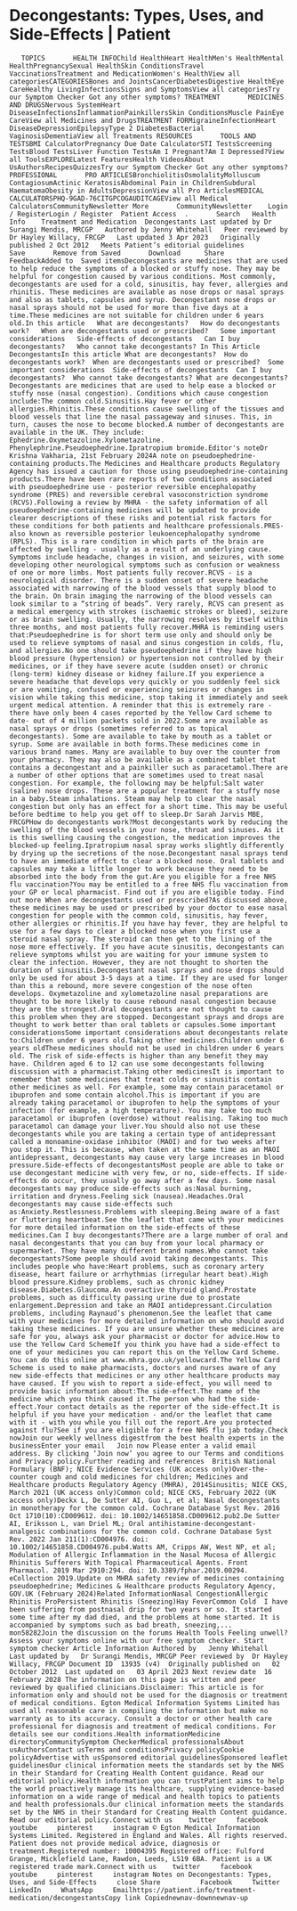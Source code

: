 # Decongestants: Types, Uses, and Side-Effects | Patient

       TOPICS       HEALTH INFOChild HealthHeart HealthMen's HealthMental HealthPregnancySexual HealthSkin ConditionsTravel VaccinationsTreatment and MedicationWomen's HealthView all categoriesCATEGORIESBones and JointsCancerDiabetesDigestive HealthEye CareHealthy LivingInfectionsSigns and SymptomsView all categoriesTry our Symptom Checker Got any other symptoms? TREATMENT       MEDICINES AND DRUGSNervous SystemHeart DiseaseInfectionsInflammationPainkillersSkin ConditionsMuscle PainEye CareView all Medicines and DrugsTREATMENT FORMigraineInfectionHeart DiseaseDepressionEpilepsyType 2 DiabetesBacterial VaginosisDementiaView all Treatments RESOURCES       TOOLS AND TESTSBMI CalculatorPregnancy Due Date CalculatorSTI TestsScreening TestsBlood TestsLiver Function TestsAm I Pregnant?Am I Depressed?View all ToolsEXPLORELatest FeaturesHealth VideosAbout UsAuthorsRecipesQuizzesTry our Symptom Checker Got any other symptoms? PROFESSIONAL       PRO ARTICLESBronchiolitisOsmolalityMolluscum ContagiosumActinic KeratosisAbdominal Pain in ChildrenSubdural HaematomaObesity in AdultsDepressionView all Pro ArticlesMEDICAL CALCULATORSPHQ-9GAD-76CITGPCOGAUDITCAGEView all Medical CalculatorsCommunityNewsletter More       CommunityNewsletter    Login / RegisterLogin / Register  Patient Access  .       Search   Health Info    Treatment and Medication  Decongestants Last updated by Dr Surangi Mendis, MRCGP   Authored by Jenny Whitehall   Peer reviewed by Dr Hayley Willacy, FRCGP   Last updated 3 Apr 2023   Originally published 2 Oct 2012   Meets Patient’s editorial guidelines            Save       Remove from Saved       Download      Share      FeedbackAdded to  Saved itemsDecongestants are medicines that are used to help reduce the symptoms of a blocked or stuffy nose. They may be helpful for congestion caused by various conditions. Most commonly, decongestants are used for a cold, sinusitis, hay fever, allergies and rhinitis. These medicines are available as nose drops or nasal sprays and also as tablets, capsules and syrup. Decongestant nose drops or nasal sprays should not be used for more than five days at a time.These medicines are not suitable for children under 6 years old.In this article   What are decongestants?   How do decongestants work?   When are decongestants used or prescribed?   Some important considerations   Side-effects of decongestants   Can I buy decongestants?   Who cannot take decongestants? In This Article     DecongestantsIn this article What are decongestants?  How do decongestants work?  When are decongestants used or prescribed?  Some important considerations  Side-effects of decongestants  Can I buy decongestants?  Who cannot take decongestants? What are decongestants?Decongestants are medicines that are used to help ease a blocked or stuffy nose (nasal congestion). Conditions which cause congestion include:The common cold.Sinusitis.Hay fever or other allergies.Rhinitis.These conditions cause swelling of the tissues and blood vessels that line the nasal passageway and sinuses. This, in turn, causes the nose to become blocked.A number of decongestants are available in the UK. They include: Ephedrine.Oxymetazoline.Xylometazoline. Phenylephrine.Pseudoephedrine.Ipratropium bromide.Editor's noteDr Krishna Vakharia, 21st February 2024A note on pseudoephedrine-containing products.The Medicines and Healthcare products Regulatory Agency has issued a caution for those using pseudoephedrine-containing products.There have been rare reports of two conditions associated with pseudoephedrine use - posterior reversible encephalopathy syndrome (PRES) and reversible cerebral vasoconstriction syndrome (RCVS).Following a review by MHRA - the safety information of all pseudoephedrine-containing medicines will be updated to provide clearer descriptions of these risks and potential risk factors for these conditions for both patients and healthcare professionals.PRES- also known as reversible posterior leukoencephalopathy syndrome (RPLS). This is a rare condition in which parts of the brain are affected by swelling - usually as a result of an underlying cause. Symptoms include headache, changes in vision, and seizures, with some developing other neurological symptoms such as confusion or weakness of one or more limbs. Most patients fully recover.RCVS - is a neurological disorder. There is a sudden onset of severe headache associated with narrowing of the blood vessels that supply blood to the brain. On brain imaging the narrowing of the blood vessels can look similar to a “string of beads”. Very rarely, RCVS can present as a medical emergency with strokes (ischaemic strokes or bleed), seizure or as brain swelling. Usually, the narrowing resolves by itself within three months, and most patients fully recover.MHRA is reminding users that:Pseudoephedrine is for short term use only and should only be used to relieve symptoms of nasal and sinus congestion in colds, flu, and allergies.No one should take pseudoephedrine if they have high blood pressure (hypertension) or hypertension not controlled by their medicines, or if they have severe acute (sudden onset) or chronic (long-term) kidney disease or kidney failure.If you experience a severe headache that develops very quickly or you suddenly feel sick or are vomiting, confused or experiencing seizures or changes in vision while taking this medicine, stop taking it immediately and seek urgent medical attention. A reminder that this is extremely rare -there have only been 4 cases reported by the Yellow Card scheme to date- out of 4 million packets sold in 2022.Some are available as nasal sprays or drops (sometimes referred to as topical decongestants). Some are available to take by mouth as a tablet or syrup. Some are available in both forms.These medicines come in various brand names. Many are available to buy over the counter from your pharmacy. They may also be available as a combined tablet that contains a decongestant and a painkiller such as paracetamol.There are a number of other options that are sometimes used to treat nasal congestion. For example, the following may be helpful:Salt water (saline) nose drops. These are a popular treatment for a stuffy nose in a baby.Steam inhalations. Steam may help to clear the nasal congestion but only has an effect for a short time. This may be useful before bedtime to help you get off to sleep.Dr Sarah Jarvis MBE, FRCGPHow do decongestants work?Most decongestants work by reducing the swelling of the blood vessels in your nose, throat and sinuses. As it is this swelling causing the congestion, the medication improves the blocked-up feeling.Ipratropium nasal spray works slightly differently by drying up the secretions of the nose.Decongestant nasal sprays tend to have an immediate effect to clear a blocked nose. Oral tablets and capsules may take a little longer to work because they need to be absorbed into the body from the gut.Are you eligible for a free NHS flu vaccination?You may be entitled to a free NHS flu vaccination from your GP or local pharmacist. Find out if you are eligible today. Find out more When are decongestants used or prescribed?As discussed above, these medicines may be used or prescribed by your doctor to ease nasal congestion for people with the common cold, sinusitis, hay fever, other allergies or rhinitis.If you have hay fever, they are helpful to use for a few days to clear a blocked nose when you first use a steroid nasal spray. The steroid can then get to the lining of the nose more effectively. If you have acute sinusitis, decongestants can relieve symptoms whilst you are waiting for your immune system to clear the infection. However, they are not thought to shorten the duration of sinusitis.Decongestant nasal sprays and nose drops should only be used for about 3-5 days at a time. If they are used for longer than this a rebound, more severe congestion of the nose often develops. Oxymetazoline and xylometazoline nasal preparations are thought to be more likely to cause rebound nasal congestion because they are the strongest.Oral decongestants are not thought to cause this problem when they are stopped. Decongestant sprays and drops are thought to work better than oral tablets or capsules.Some important considerationsSome important considerations about decongestants relate to:Children under 6 years old.Taking other medicines.Children under 6 years oldThese medicines should not be used in children under 6 years old. The risk of side-effects is higher than any benefit they may have. Children aged 6 to 12 can use some decongestants following discussion with a pharmacist.Taking other medicinesIt is important to remember that some medicines that treat colds or sinusitis contain other medicines as well. For example, some may contain paracetamol or ibuprofen and some contain alcohol.This is important if you are already taking paracetamol or ibuprofen to help the symptoms of your infection (for example, a high temperature). You may take too much paracetamol or ibuprofen (overdose) without realising. Taking too much paracetamol can damage your liver.You should also not use these decongestants while you are taking a certain type of antidepressant called a monoamine-oxidase inhibitor (MAOI) and for two weeks after you stop it. This is because, when taken at the same time as an MAOI antidepressant, decongestants may cause very large increases in blood pressure.Side-effects of decongestantsMost people are able to take or use decongestant medicine with very few, or no, side-effects. If side-effects do occur, they usually go away after a few days. Some nasal decongestants may produce side-effects such as:Nasal burning, irritation and dryness.Feeling sick (nausea).Headaches.Oral decongestants may cause side-effects such as:Anxiety.Restlessness.Problems with sleeping.Being aware of a fast or fluttering heartbeat.See the leaflet that came with your medicines for more detailed information on the side-effects of these medicines.Can I buy decongestants?There are a large number of oral and nasal decongestants that you can buy from your local pharmacy or supermarket. They have many different brand names.Who cannot take decongestants?Some people should avoid taking decongestants. This includes people who have:Heart problems, such as coronary artery disease, heart failure or arrhythmias (irregular heart beat).High blood pressure.Kidney problems, such as chronic kidney disease.Diabetes.Glaucoma.An overactive thyroid gland.Prostate problems, such as difficulty passing urine due to prostate enlargement.Depression and take an MAOI antidepressant.Circulation problems, including Raynaud’s phenomenon.See the leaflet that came with your medicines for more detailed information on who should avoid taking these medicines. If you are unsure whether these medicines are safe for you, always ask your pharmacist or doctor for advice.How to use the Yellow Card SchemeIf you think you have had a side-effect to one of your medicines you can report this on the Yellow Card Scheme. You can do this online at www.mhra.gov.uk/yellowcard.The Yellow Card Scheme is used to make pharmacists, doctors and nurses aware of any new side-effects that medicines or any other healthcare products may have caused. If you wish to report a side-effect, you will need to provide basic information about:The side-effect.The name of the medicine which you think caused it.The person who had the side-effect.Your contact details as the reporter of the side-effect.It is helpful if you have your medication - and/or the leaflet that came with it - with you while you fill out the report.Are you protected against flu?See if you are eligible for a free NHS flu jab today.Check nowJoin our weekly wellness digestfrom the best health experts in the businessEnter your email   Join now Please enter a valid email address. By clicking ‘Join now’ you agree to our Terms and conditions and Privacy policy.Further reading and references  British National Formulary (BNF); NICE Evidence Services (UK access only)Over-the-counter cough and cold medicines for children; Medicines and Healthcare products Regulatory Agency (MHRA), 2014Sinusitis; NICE CKS, March 2021 (UK access only)Common cold; NICE CKS, February 2022 (UK access only)Deckx L, De Sutter AI, Guo L, et al; Nasal decongestants in monotherapy for the common cold. Cochrane Database Syst Rev. 2016 Oct 1710(10):CD009612. doi: 10.1002/14651858.CD009612.pub2.De Sutter AI, Eriksson L, van Driel ML; Oral antihistamine-decongestant-analgesic combinations for the common cold. Cochrane Database Syst Rev. 2022 Jan 211(1):CD004976. doi: 10.1002/14651858.CD004976.pub4.Watts AM, Cripps AW, West NP, et al; Modulation of Allergic Inflammation in the Nasal Mucosa of Allergic Rhinitis Sufferers With Topical Pharmaceutical Agents. Front Pharmacol. 2019 Mar 2910:294. doi: 10.3389/fphar.2019.00294. eCollection 2019.Update on MHRA safety review of medicines containing pseudoephedrine; Medicines & Healthcare products Regulatory Agency, GOV.UK (February 2024)Related InformationNasal CongestionAllergic Rhinitis ProPersistent Rhinitis (Sneezing)Hay FeverCommon Cold  I have been suffering from postnasal drip for two years or so. It started some time after my dad died, and the problems at home started. It is accompanied by symptoms such as bad breath, sneezing,...   mon58282Join the discussion on the forums Health Tools Feeling unwell?Assess your symptoms online with our free symptom checker. Start symptom checker Article Information Authored by   Jenny Whitehall  Last updated by   Dr Surangi Mendis, MRCGP Peer reviewed by  Dr Hayley Willacy, FRCGP Document ID  13935 (v4)  Originally published on   02 October 2012  Last updated on   03 April 2023 Next review date  16 February 2028 The information on this page is written and peer reviewed by qualified clinicians.Disclaimer: This article is for information only and should not be used for the diagnosis or treatment of medical conditions. Egton Medical Information Systems Limited has used all reasonable care in compiling the information but make no warranty as to its accuracy. Consult a doctor or other health care professional for diagnosis and treatment of medical conditions. For details see our conditions.Health informationMedicine directoryCommunitySymptom CheckerMedical professionalsAbout usAuthorsContact usTerms and conditionsPrivacy policyCookie policyAdvertise with usSponsored editorial guidelinesSponsored leaflet guidelinesOur clinical information meets the standards set by the NHS in their Standard for Creating Health Content guidance. Read our editorial policy.Health information you can trustPatient aims to help the world proactively manage its healthcare, supplying evidence-based information on a wide range of medical and health topics to patients and health professionals.Our clinical information meets the standards set by the NHS in their Standard for Creating Health Content guidance. Read our editorial policy.Connect with us    twitter     facebook     youtube     pinterest     instagram © Egton Medical Information Systems Limited. Registered in England and Wales. All rights reserved. Patient does not provide medical advice, diagnosis or treatment.Registered number: 10004395 Registered office: Fulford Grange, Micklefield Lane, Rawdon, Leeds, LS19 6BA. Patient is a UK registered trade mark.Connect with us    twitter     facebook     youtube     pinterest     instagram Notes on Decongestants: Types, Uses, and Side-Effects     close Share          Facebook     Twitter     LinkedIn     WhatsApp     Emailhttps://patient.info/treatment-medication/decongestantsCopy link Copiednewnav-downnewnav-up

